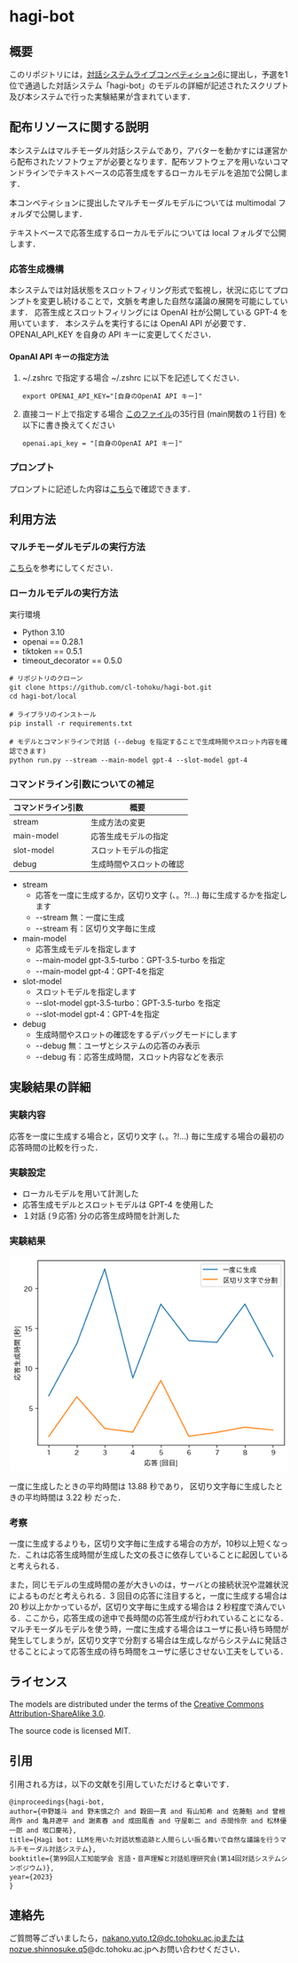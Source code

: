 # hagi-bot

## 概要
このリポジトリには，[対話システムライブコンペティション6](https://sites.google.com/view/dslc6/%E3%83%9B%E3%83%BC%E3%83%A0)に提出し，予選を1位で通過した対話システム「hagi-bot」のモデルの詳細が記述されたスクリプト及び本システムで行った実験結果が含まれています．

## 配布リソースに関する説明
本システムはマルチモーダル対話システムであり，アバターを動かすには運営から配布されたソフトウェアが必要となります．配布ソフトウェアを用いないコマンドラインでテキストベースの応答生成をするローカルモデルを追加で公開します．

本コンペティションに提出したマルチモーダルモデルについては multimodal フォルダで公開します．

テキストベースで応答生成するローカルモデルについては local フォルダで公開します．

### 応答生成機構
本システムでは対話状態をスロットフィリング形式で監視し，状況に応じてプロンプトを変更し続けることで，文脈を考慮した自然な議論の展開を可能にしています．
応答生成とスロットフィリングには OpenAI 社が公開している GPT-4 を用いています．
本システムを実行するには OpenAI API が必要です．OPENAI_API_KEY を自身の API キーに変更してください．

#### OpanAI API キーの指定方法
1. ~/.zshrc で指定する場合
   ~/.zshrc に以下を記述してください．
   ```
   export OPENAI_API_KEY="[自身のOpenAI API キー]"
   ```

2. 直接コード上で指定する場合
   [このファイル](./local/run.py)の35行目 (main関数の１行目) を以下に書き換えてください
   ```
   openai.api_key = "[自身のOpenAI API キー]"
   ```

### プロンプト
プロンプトに記述した内容は[こちら](./local/clients/prompts/system_instructions.py)で確認できます．

## 利用方法
### マルチモーダルモデルの実行方法
[こちら](https://sites.google.com/view/dslc6/getting-started)を参考にしてください．

### ローカルモデルの実行方法
実行環境
- Python 3.10
- openai == 0.28.1
- tiktoken == 0.5.1
- timeout_decorator == 0.5.0

```
# リポジトリのクローン
git clone https://github.com/cl-tohoku/hagi-bot.git
cd hagi-bot/local

# ライブラリのインストール
pip install -r requirements.txt

# モデルとコマンドラインで対話 (--debug を指定することで生成時間やスロット内容を確認できます)
python run.py --stream --main-model gpt-4 --slot-model gpt-4
```

### コマンドライン引数についての補足
|コマンドライン引数|概要|
| ---- | ---------- |
|stream|生成方法の変更|
|main-model|応答生成モデルの指定|
|slot-model|スロットモデルの指定|
|debug|生成時間やスロットの確認|

- stream
  - 応答を一度に生成するか，区切り文字 (、。?!…) 毎に生成するかを指定します
  - --stream 無：一度に生成
  - --stream 有：区切り文字毎に生成
- main-model
  - 応答生成モデルを指定します
  - --main-model gpt-3.5-turbo：GPT-3.5-turbo を指定
  - --main-model gpt-4：GPT-4を指定
- slot-model
  - スロットモデルを指定します
  - --slot-model gpt-3.5-turbo：GPT-3.5-turbo を指定
  - --slot-model gpt-4：GPT-4を指定
- debug
  - 生成時間やスロットの確認をするデバッグモードにします
  - --debug 無：ユーザとシステムの応答のみ表示
  - --debug 有：応答生成時間，スロット内容などを表示

## 実験結果の詳細
### 実験内容
応答を一度に生成する場合と，区切り文字 (、。?!…) 毎に生成する場合の最初の応答時間の比較を行った．

### 実験設定
- ローカルモデルを用いて計測した
- 応答生成モデルとスロットモデルは GPT-4 を使用した
- １対話 (９応答) 分の応答生成時間を計測した

### 実験結果
![graph](./figure/output.png)

一度に生成したときの平均時間は 13.88 秒であり，
区切り文字毎に生成したときの平均時間は 3.22 秒 だった．

### 考察
一度に生成するよりも，区切り文字毎に生成する場合の方が，10秒以上短くなった．これは応答生成時間が生成した文の長さに依存していることに起因していると考えられる．

また，同じモデルの生成時間の差が大きいのは，サーバとの接続状況や混雑状況によるものだと考えられる．3 回目の応答に注目すると，一度に生成する場合は 20 秒以上かかっているが，区切り文字毎に生成する場合は 2 秒程度で済んでいる．ここから，応答生成の途中で長時間の応答生成が行われていることになる．マルチモーダルモデルを使う時，一度に生成する場合はユーザに長い待ち時間が発生してしまうが，区切り文字で分割する場合は生成しながらシステムに発話させることによって応答生成の待ち時間をユーザに感じさせない工夫をしている．

## ライセンス
The models are distributed under the terms of the [Creative Commons Attribution-ShareAlike 3.0](https://creativecommons.org/licenses/by-sa/3.0/).

The source code is licensed MIT.


## 引用
引用される方は，以下の文献を引用していただけると幸いです．

```
@inproceedings{hagi-bot,
author={中野雄斗 and 野末慎之介 and 穀田一真 and 有山知希 and 佐藤魁 and 曾根周作 and 亀井遼平 and 謝素春 and 成田風香 and 守屋彰二 and 赤間怜奈 and 松林優一郎 and 坂口慶祐},
title={Hagi bot: LLMを用いた対話状態追跡と人間らしい振る舞いで自然な議論を行うマルチモーダル対話システム},
booktitle={第99回人工知能学会 言語・音声理解と対話処理研究会(第14回対話システムシンポジウム)},
year={2023}
}
```

## 連絡先
ご質問等ございましたら，nakano.yuto.t2@dc.tohoku.ac.jpまたはnozue.shinnosuke.q5@dc.tohoku.ac.jpへお問い合わせください．

